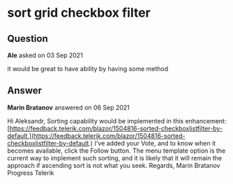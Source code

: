 # sort grid checkbox filter

## Question

**Ale** asked on 03 Sep 2021

it would be great to have ability by having some method

## Answer

**Marin Bratanov** answered on 06 Sep 2021

Hi Aleksandr, Sorting capability would be implemented in this enhancement: [https://feedback.telerik.com/blazor/1504816-sorted-checkboxlistfilter-by-default.](https://feedback.telerik.com/blazor/1504816-sorted-checkboxlistfilter-by-default.) I've added your Vote, and to know when it becomes available, click the Follow button. The menu template option is the current way to implement such sorting, and it is likely that it will remain the approach if ascending sort is not what you seek. Regards, Marin Bratanov Progress Telerik
